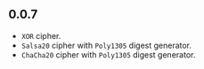 ## 0.0.7

- `XOR` cipher.
- `Salsa20` cipher with `Poly1305` digest generator.
- `ChaCha20` cipher with `Poly1305` digest generator.
